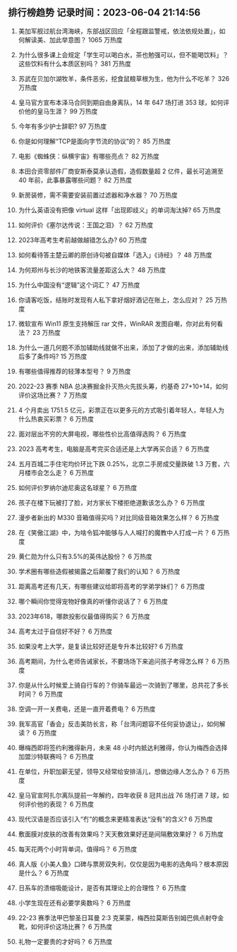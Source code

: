
## 排行榜趋势 记录时间：2023-06-04 21:14:56
  
  1. 美加军舰过航台湾海峡，东部战区回应「全程跟监警戒，依法依规处置」，如何解读美、加此举意图？ 1065 万热度
    
  2. 为什么很多课上会规定「学生可以喝白水，茶也勉强可以，但不能喝饮料」？这些饮料有什么本质区别吗？ 381 万热度
    
  3. 苏武在贝加尔湖牧羊，条件恶劣，挖食鼠粮草根为生，他为什么不吃羊？ 326 万热度
    
  4. 皇马官方宣布本泽马合同到期自由身离队，14 年 647 场打进 353 球，如何评价他的皇马生涯？ 99 万热度
    
  5. 今年有多少护士辞职? 97 万热度
    
  6. 你是如何理解“TCP是面向字节流的协议”的？ 85 万热度
    
  7. 电影《蜘蛛侠：纵横宇宙》有哪些亮点？ 82 万热度
    
  8. 本田合资零部件厂商安斯泰莫承认造假，造假数量超 2 亿件，最长可追溯至 40 年前，此事暴露哪些问题？ 82 万热度
    
  9. 新房装修，需不需要安装前置过滤器和净水器？ 70 万热度
    
  10. 为什么英语没有把像 virtual 这样「出现即歧义」的单词淘汰掉? 65 万热度
    
  11. 如何评价《塞尔达传说：王国之泪》？ 62 万热度
    
  12. 2023年高考生考前越做越错怎么办? 60 万热度
    
  13. 如何看待答主楚云卿的原创诗句被自媒体「选入」《诗经》？ 48 万热度
    
  14. 为何郑州与长沙的地铁客流量差距这么大？ 48 万热度
    
  15. 为什么中国没有“逻辑”这个词汇？ 47 万热度
    
  16. 你请客吃饭，结账时发现有人私下拿好烟好酒记在账上，怎么应对？ 25 万热度
    
  17. 微软宣布 Win11 原生支持解压 rar 文件，WinRAR 发图自嘲，你对此有何看法？ 23 万热度
    
  18. 为什么一道几何题不添加辅助线就做不出来，添加了才做的出来，添加辅助线后多了条件吗? 15 万热度
    
  19. 有哪些值得推荐的轻薄本型号？ 9 万热度
    
  20. 2022-23 赛季 NBA 总决赛掘金扑灭热火先拔头筹，约基奇 27+10+14，如何评价这场比赛？ 7 万热度
    
  21. 4 个月卖出 1751.5 亿元，彩票正在以更多元的方式吸引着年轻人，年轻人为什么热衷买彩票？ 6 万热度
    
  22. 面对层出不穷的大屏电视，哪些性价比高值得选购？ 6 万热度
    
  23. 2023 高考考生，电脑是高考完买合适还是上大学再买合适？ 6 万热度
    
  24. 五月百城二手住宅均价环比下跌 0.25%，北京二手房成交量跌破 1.3 万套，六月楼市会怎么走？ 6 万热度
    
  25. 如何评价罗纳尔迪尼奥这名球星？ 6 万热度
    
  26. 孩子在楼下玩被打了脸，对方家长下楼拒绝道歉该怎么办？ 6 万热度
    
  27. 漫步者新出的 M330 音箱值得买吗？对比同级音箱效果怎么样？ 6 万热度
    
  28. 在《笑傲江湖》中，为啥令狐冲能够与人人喊打的魔教中人打成一片？ 6 万热度
    
  29. 黄仁勋为什么只有3.5%的英伟达股份？ 6 万热度
    
  30. 学术圈有哪些造假被揭露之后颠覆了我们的认知？ 6 万热度
    
  31. 距离高考还有几天，有哪些建议给即将高考的学弟学妹们？ 6 万热度
    
  32. 哪个瞬间你觉得宠物好像真的听懂你说话了？ 6 万热度
    
  33. 2023年618，哪款投影仪最值得购买？ 6 万热度
    
  34. 高考太过于自信好不好？ 6 万热度
    
  35. 如果没考上大学，是复读比较好还是专升本比较好? 6 万热度
    
  36. 高考期间，为什么老师告诫家长，不要场场下来追问孩子考得怎么样？ 6 万热度
    
  37. 你是从什么时候爱上骑自行车的？你骑车最远一次骑到了哪里，总共花了多长时间？ 6 万热度
    
  38. 空调一开一关费电，还是一直开着费电？ 6 万热度
    
  39. 我军高官「香会」反击美防长言，称「台湾问题容不任何妥协退让」，如何解读？ 6 万热度
    
  40. 曝梅西即将签约利雅得新月，未来 48 小时内抵达利雅得，你认为梅西会选择加盟沙特联赛吗？ 6 万热度
    
  41. 在单位，升职加薪无望，领导又经常给安排活儿，想做边缘人怎么办？ 6 万热度
    
  42. 皇马官宣阿扎尔离队提前一年解约，四年收获 8 冠共出战 76 场打进 7 球，如何评价他的表现？ 6 万热度
    
  43. 现代汉语是否应该引入“冇”的概念来更精准表达“没有”的含义? 6 万热度
    
  44. 敷面膜对皮肤的改善有效果吗？天天敷效果好还是间隔敷效果好？ 6 万热度
    
  45. 每天花两个小时背单词，值得吗？ 6 万热度
    
  46. 真人版《小美人鱼》口碑与票房双失利，仅仅是因为电影的选角吗？根本原因是什么？ 6 万热度
    
  47. 日系车的溃缩吸能设计，是否有其理论上的合理性？ 6 万热度
    
  48. 小学生现在还有必要学奥数吗？ 6 万热度
    
  49. 22-23 赛季法甲巴黎圣日耳曼 2:3 克莱蒙，梅西拉莫斯告别姆巴佩点射夺金靴，如何评价这场比赛？ 6 万热度
    
  50. 礼物一定要贵的才好吗？ 6 万热度
    
